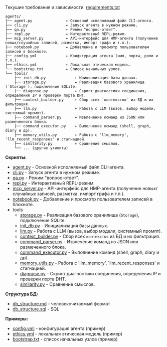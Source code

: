 Текушие требования и зависимости: [requirements.txt](requirements.txt)

```
agents/
├── agent.py               ← Основной исполняемый файл CLI-агента.
├── cli.py                 ← Запуск агента в нужном режиме.
├── qa.py                  ← Режим "вопрос-ответ".
├── repl.py                ← Интерактивный REPL-режим.
├── mcp_server.py          ← API-интерфейс для HMP-агента (получение новых/случайных записей, разметка, импорт графа и т.п.).
├── notebook.py            ← Добавление и просмотр пользователем записей в блокноте.
├── config.yml             ← Конфигурация агента (имя, порты, роли и т.п.).
├── ethics.yml             ← Локальная этическая модель.
└── bootstrap.txt          ← Список начальных узлов.
└── tools/
    ├── init_db.py             ← Инициализация базы данных.
    ├── storage.py             ← Реализация базового хранилища (`Storage`), подключение SQLite.
    ├── diagnose.py            ← Скрипт диагностики соединения, определения IP и проверки порта DHT.
    ├── context_builder.py     ← Сбор всех `контекстов` из БД и их фильтрация.
    ├── llm.py                 ← Работа с LLM (вызов, выбор модели, системный промпт).
    ├── command_parser.py      ← Извлечение команд из JSON или размеченного блока.
    ├── command_executor.py    ← Выполнение команд (shell, graph, diary и др).
    ├── memory_utils.py        ← Работа с 'llm_memory', 'llm_recent_responses' и стагнацией.
    ├── similarity.py          ← Сравнение смыслов.
    └── ... (другие утилиты)
```

**Скрипты:**
* [agent.py](agent.py) - Основной исполняемый файл CLI-агента.
* [cli.py](cli.py) - Запуск агента в нужном режиме.
* [qa.py](qa.py) - Режим "вопрос-ответ".
* [repl.py](repl.py) - Интерактивный REPL-режим.
* [mcp_server.py](mcp_server.py) - API-интерфейс для HMP-агента (получение новых/случайных записей, разметка, импорт графа и т.п.).
* [notebook.py](notebook.py) - Добавление и просмотр пользователем записей в блокноте.
* tools
  * [storage.py](tools/storage.py) - Реализация базового хранилища (`Storage`), подключение SQLite.
  * [init_db.py](tools/init_db.py) - Инициализация базы данных.
  * [llm.py](tools/llm.py) - Работа с LLM (вызов, выбор модели, системный промпт).
  * [context_builder.py](tools/context_builder.py) - Сбор всех `контекстов` из БД и их фильтрация.
  * [command_parser.py](tools/command_parser.py) - Извлечение команд из JSON или размеченного блока.
  * [command_executor.py](tools/command_executor.py) - Выполнение команд (shell, graph, diary и др).
  * [memory_utils.py](tools/memory_utils.py) - Работа с 'llm_memory', 'llm_recent_responses' и стагнацией.
  * [diagnose.py](tools/diagnose.py) - Скрипт диагностики соединения, определения IP и проверки порта DHT.
  * [similarity.py](tools/similarity.py) - Сравнение смыслов.

**Структура БД:**
* [db_structure.md](tools/db_structure.md) - человекочитаемый формат
* [db_structure.sql](tools/db_structure.sql) - SQL

**Примеры:**
* [config.yml](config.yml) - конфигурация агента (пример)
* [ethics.yml](ethics.yml) - локальная этическая модель (пример)
* [bootstrap.txt](bootstrap.txt) - список начальных узлов (пример)
